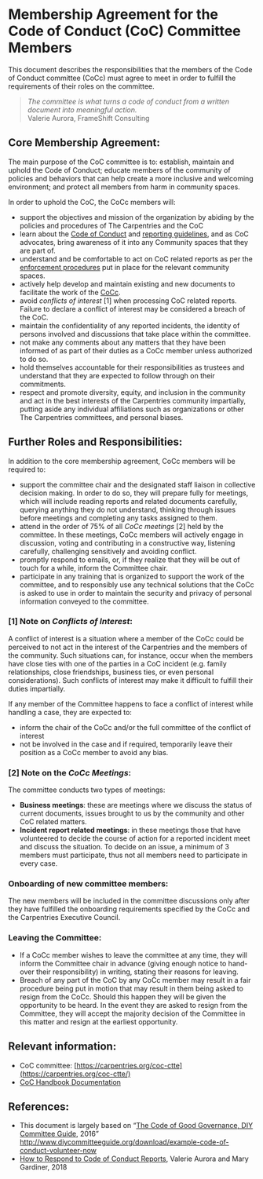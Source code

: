 # Membership Agreement for the Code of Conduct (CoC) Committee Members 

This document describes the responsibilities that the members of the Code of Conduct committee (CoCc) must agree to meet in order to fulfill the requirements of their roles on the committee.

> *The committee is what turns a code of conduct from a written document into meaningful action.*  
> Valerie Aurora, FrameShift Consulting

## Core Membership Agreement:

The main purpose of the CoC committee is to: establish, maintain and uphold the Code of Conduct; educate members of the community of policies and behaviors that can help create a more inclusive and welcoming environment; and protect all members from harm in community spaces.

In order to uphold the CoC, the CoCc members will:

* support the objectives and mission of the organization by abiding by the policies and procedures of The Carpentries and the CoC
* learn about the [Code of Conduct](https://docs.carpentries.org/topic_folders/policies/code-of-conduct.html#) and [reporting guidelines](https://docs.carpentries.org/topic_folders/policies/code-of-conduct.html#incident-reporting-guidelines), and as CoC advocates, bring awareness of it into any Community spaces that they are part of.  
* understand and be comfortable to act on CoC related reports as per the [enforcement procedures](https://docs.carpentries.org/topic_folders/policies/code-of-conduct.html#enforcement-manual) put in place for the relevant community spaces.
* actively help develop and maintain existing and new documents to facilitate the work of the [CoCc](https://github.com/carpentries/handbook/tree/master/topic_folders/policies). 
* avoid *conflicts of interest* [1] when processing CoC related reports. Failure to declare a conflict of interest may be considered a breach of the CoC.
* maintain the confidentiality of any reported incidents, the identity of persons involved and discussions that take place within the committee.
* not make any comments about any matters that they have been informed of as part of their duties as a CoCc member unless authorized to do so.
* hold themselves accountable for their responsibilities as trustees and understand that they are expected to follow through on their commitments.
* respect and promote diversity, equity, and inclusion in the community and act in the best interests of the Carpentries community impartially, putting aside any individual affiliations such as organizations or other The Carpentries committees, and personal biases.


## Further Roles and Responsibilities:

In addition to the core membership agreement, CoCc members will be required to:

* support the committee chair and the designated staff liaison in collective decision making. In order to do so, they will prepare fully for meetings, which will include reading reports and related documents carefully, querying anything they do not understand, thinking through issues before meetings and completing any tasks assigned to them.
* attend in the order of 75% of all *CoCc meetings* [2] held by the committee. In these meetings, CoCc members will actively engage in discussion, voting and contributing in a constructive way, listening carefully, challenging sensitively and avoiding conflict. 
* promptly respond to emails, or, if they realize that they will be out of touch for a while, inform the Committee chair.
* participate in any training that is organized to support the work of the committee, and to responsibly use any technical solutions that the CoCc is asked to use in order to maintain the security and privacy of personal information conveyed to the committee.


### [1] Note on *Conflicts of Interest*:

A conflict of interest is a situation where a member of the CoCc could be perceived to not act in the interest of the Carpentries and the members of the community. Such situations can, for instance, occur when the members have close ties with one of the parties in a CoC incident (e.g. family relationships, close friendships, business ties, or even personal considerations). Such conflicts of interest may make it difficult to fulfill their duties impartially.


If any member of the Committee happens to face a conflict of interest while handling a case, they are  expected to:
* inform the chair of the CoCc and/or the full committee of the conflict of interest
* not be involved in the case and if required, temporarily leave their position as a CoCc member to avoid any bias.


### [2] Note on the *CoCc Meetings*: 

The committee conducts two types of meetings: 

* **Business meetings**: these are meetings where we discuss the status of current documents, issues brought to us by the community and other CoC related matters.
* **Incident report related meetings**: in these meetings those that have volunteered to decide the course of action for a reported incident meet and discuss the situation. To decide on an issue, a minimum of 3 members must participate, thus not all members need to participate in every case.


### Onboarding of new committee members:

The new members will be included in the committee discussions only after they have fulfilled the onboarding requirements specified by the CoCc and the Carpentries Executive Council.


### Leaving the Committee:

* If a CoCc member wishes to leave the committee at any time, they will inform the Committee chair in advance (giving enough notice to hand-over their responsibility) in writing, stating their reasons for leaving.
* Breach of any part of the CoC by any CoCc member may result in a fair procedure being put in motion that may result in them being asked to resign from the CoCc. Should this happen they will be given the opportunity to be heard. In the event they are asked to resign from the Committee, they will accept the majority decision of the Committee in this matter and resign at the earliest opportunity.


## Relevant information:

* CoC committee: [https://carpentries.org/coc-ctte](https://carpentries.org/coc-ctte/)
* [CoC Handbook Documentation](https://docs.carpentries.org/topic_folders/policies/code-of-conduct.html)


## References:

* This document is largely based on “[The Code of Good Governance, DIY Committee Guide](http://www.diycommitteeguide.org/sites/default/files/2016-03/code-of-good-governance-2016.pdf), 2016” http://www.diycommitteeguide.org/download/example-code-of-conduct-volunteer-now
* [How to Respond to Code of Conduct Reports](https://files.frameshiftconsulting.com/books/cocguide.pdf), Valerie Aurora and Mary Gardiner, 2018

